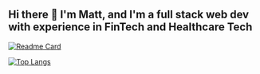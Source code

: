 ## Hi there 👋 I'm Matt, and I'm a full stack web dev with experience in FinTech and Healthcare Tech

[![Readme Card](https://github-readme-stats.vercel.app/api?username=zeepk&show_icons=true&theme=dark)](https://github.com/zeepk/github-readme-stats)

[![Top Langs](https://github-readme-stats.vercel.app/api/top-langs/?username=zeepk&show_icons=true&theme=dark&hide=tcl,html,css,powershell,scss)](https://github.com/anuraghazra/github-readme-stats)
